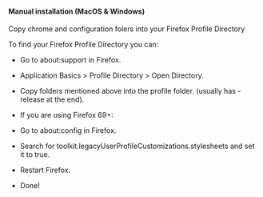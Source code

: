 #### Manual installation (MacOS & Windows)

Copy chrome and configuration folers into your Firefox Profile Directory

To find your Firefox Profile Directory you can:

- Go to about:support in Firefox.  
- Application Basics > Profile Directory > Open Directory.  
- Copy folders mentioned above into the profile folder. (usually has -release at the end).  
  
- If you are using Firefox 69+:  
- Go to about:config in Firefox.  
- Search for toolkit.legacyUserProfileCustomizations.stylesheets and set it to true.  
- Restart Firefox.  
- Done!  
